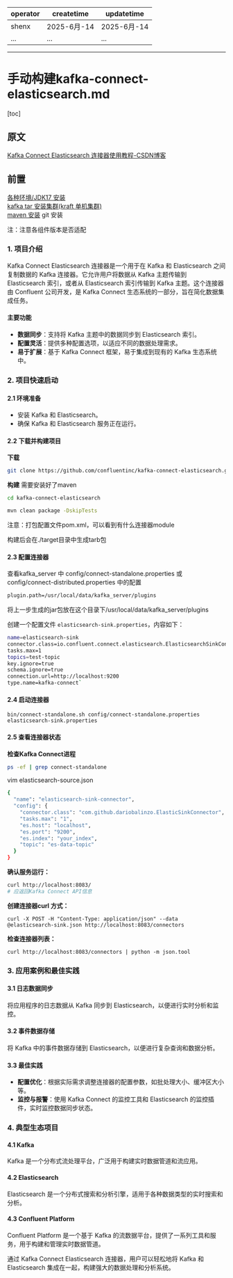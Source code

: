 | operator | createtime | updatetime |
| ---- | ---- | ---- |
| shenx | 2025-6月-14 | 2025-6月-14  |
| ... | ... | ... |
---
# 手动构建kafka-connect-elasticsearch.md

[toc]

## 原文
[Kafka Connect Elasticsearch 连接器使用教程-CSDN博客](https://blog.csdn.net/gitblog_00738/article/details/142805481) 

## 前置

[各种环境/JDK17 安装](<../linux/各种环境/JDK17 安装.md>)  
[kafka tar 安装集群(kraft 单机集群)](<kafka tar 安装集群(kraft 单机集群).md>)  
[maven 安装](<../linux/各种环境/maven 安装.md>)
git 安装  

注：注意各组件版本是否适配


### 1\. 项目介绍

Kafka Connect Elasticsearch 连接器是一个用于在 Kafka 和 Elasticsearch 之间复制数据的 Kafka 连接器。它允许用户将数据从 Kafka 主题传输到 Elasticsearch 索引，或者从 Elasticsearch 索引传输到 Kafka 主题。这个连接器由 Confluent 公司开发，是 Kafka Connect 生态系统的一部分，旨在简化数据集成任务。

#### 主要功能

*   **数据同步**：支持将 Kafka 主题中的数据同步到 Elasticsearch 索引。
*   **配置灵活**：提供多种配置选项，以适应不同的数据处理需求。
*   **易于扩展**：基于 Kafka Connect 框架，易于集成到现有的 Kafka 生态系统中。

### 2\. 项目快速启动

#### 2.1 环境准备

*   安装 Kafka 和 Elasticsearch。
*   确保 Kafka 和 Elasticsearch 服务正在运行。

#### 2.2 下载并构建项目

**下载**
```bash
git clone https://github.com/confluentinc/kafka-connect-elasticsearch.git
```

**构建**
需要安装好了maven
```bash
cd kafka-connect-elasticsearch

mvn clean package -DskipTests
```
注意：打包配置文件pom.xml，可以看到有什么连接器module

构建后会在./target目录中生成tarb包

#### 2.3 配置连接器

查看kafka_server 中 config/connect-standalone.properties 或 config/connect-distributed.properties 中的配置
```bash
plugin.path=/usr/local/data/kafka_server/plugins
```
将上一步生成的jar包放在这个目录下/usr/local/data/kafka_server/plugins


创建一个配置文件 `elasticsearch-sink.properties`，内容如下：

```bash
name=elasticsearch-sink
connector.class=io.confluent.connect.elasticsearch.ElasticsearchSinkConnector
tasks.max=1
topics=test-topic
key.ignore=true
schema.ignore=true
connection.url=http://localhost:9200
type.name=kafka-connect` 

```


#### 2.4 启动连接器

```
bin/connect-standalone.sh config/connect-standalone.properties elasticsearch-sink.properties
```

#### 2.5 查看连接器状态

**检查Kafka Connect进程**
```bash
ps -ef | grep connect-standalone
```

vim elasticsearch-source.json
```bash
{
  "name": "elasticsearch-sink-connector",
  "config": {
    "connector.class": "com.github.dariobalinzo.ElasticSinkConnector",
    "tasks.max": "1",
    "es.host": "localhost",
    "es.port": "9200",
    "es.index": "your_index",
    "topic": "es-data-topic"
  }
}
```

**确认服务运行：**

```bash
curl http://localhost:8083/
# 应返回Kafka Connect API信息
```

**创建连接器curl 方式：**
```
curl -X POST -H "Content-Type: application/json" --data @elasticsearch-sink.json http://localhost:8083/connectors
```

**检查连接器列表：**
```
curl http://localhost:8083/connectors | python -m json.tool
```

### 3\. 应用案例和最佳实践

#### 3.1 日志数据同步

将应用程序的日志数据从 Kafka 同步到 Elasticsearch，以便进行实时分析和监控。

#### 3.2 事件数据存储

将 Kafka 中的事件数据存储到 Elasticsearch，以便进行复杂查询和数据分析。

#### 3.3 最佳实践

*   **配置优化**：根据实际需求调整连接器的配置参数，如批处理大小、缓冲区大小等。
*   **监控与报警**：使用 Kafka Connect 的监控工具和 Elasticsearch 的监控插件，实时监控数据同步状态。

### 4\. 典型生态项目

#### 4.1 Kafka

Kafka 是一个分布式流处理平台，广泛用于构建实时数据管道和流应用。

#### 4.2 Elasticsearch

Elasticsearch 是一个分布式搜索和分析引擎，适用于各种数据类型的实时搜索和分析。

#### 4.3 Confluent Platform

Confluent Platform 是一个基于 Kafka 的流数据平台，提供了一系列工具和服务，用于构建和管理实时数据管道。

通过 Kafka Connect Elasticsearch 连接器，用户可以轻松地将 Kafka 和 Elasticsearch 集成在一起，构建强大的数据处理和分析系统。

